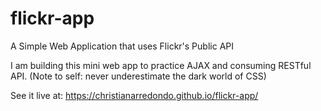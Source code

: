 # flickr-app
A Simple Web Application that uses Flickr's Public API

I am building this mini web app to practice AJAX and consuming RESTful API. (Note to self: never underestimate the dark world of CSS)

See it live at: https://christianarredondo.github.io/flickr-app/

